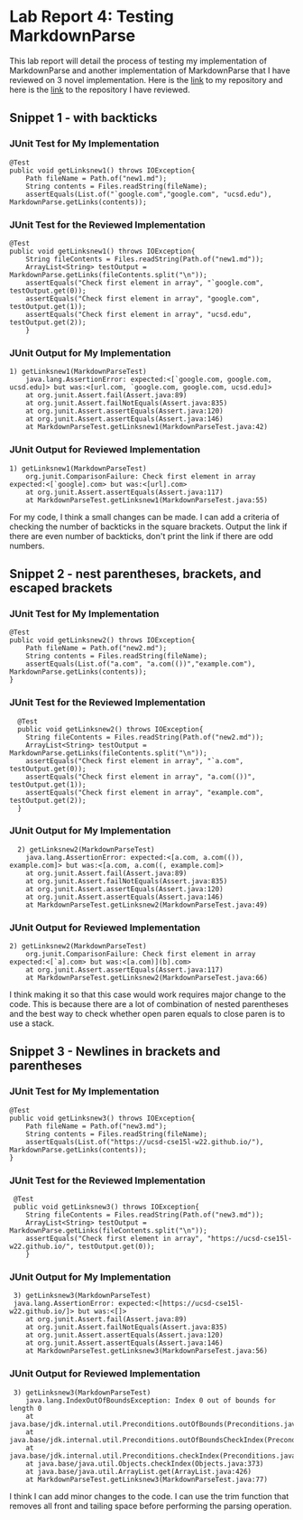 # Lab Report 4: Testing MarkdownParse
This lab report will detail the process of testing my implementation of MarkdownParse and another implementation of MarkdownParse that I have reviewed on 3 novel implementation.
Here is the [link](https://github.com/samw0627/markdown-parse-revisited) to my repository and here is the [link](https://github.com/w2llS/markdown-parse) to the repository I have reviewed.
## Snippet 1 - with backticks
### JUnit Test for My Implementation
    @Test
    public void getLinksnew1() throws IOException{
        Path fileName = Path.of("new1.md");
        String contents = Files.readString(fileName);
        assertEquals(List.of("`google.com","google.com", "ucsd.edu"), MarkdownParse.getLinks(contents));
        
### JUnit Test for the Reviewed Implementation
    @Test
    public void getLinksnew1() throws IOException{
        String fileContents = Files.readString(Path.of("new1.md"));
        ArrayList<String> testOutput = MarkdownParse.getLinks(fileContents.split("\n"));
        assertEquals("Check first element in array", "`google.com", testOutput.get(0));
        assertEquals("Check first element in array", "google.com", testOutput.get(1));
        assertEquals("Check first element in array", "ucsd.edu", testOutput.get(2));
        }
        

### JUnit Output for My Implementation
    1) getLinksnew1(MarkdownParseTest)
        java.lang.AssertionError: expected:<[`google.com, google.com, ucsd.edu]> but was:<[url.com, `google.com, google.com, ucsd.edu]>
        at org.junit.Assert.fail(Assert.java:89)
        at org.junit.Assert.failNotEquals(Assert.java:835)
        at org.junit.Assert.assertEquals(Assert.java:120)
        at org.junit.Assert.assertEquals(Assert.java:146)
        at MarkdownParseTest.getLinksnew1(MarkdownParseTest.java:42)
        
### JUnit Output for Reviewed Implementation

    1) getLinksnew1(MarkdownParseTest)
        org.junit.ComparisonFailure: Check first element in array expected:<[`google].com> but was:<[url].com>
        at org.junit.Assert.assertEquals(Assert.java:117)
        at MarkdownParseTest.getLinksnew1(MarkdownParseTest.java:55)
        
 For my code, I think a small changes can be made. I can add a criteria of checking the number of backticks in the square brackets. Output the link if there are even number of backticks, don't print the link if there are odd numbers.

## Snippet 2 - nest parentheses, brackets, and escaped brackets
### JUnit Test for My Implementation
    @Test
    public void getLinksnew2() throws IOException{
        Path fileName = Path.of("new2.md");
        String contents = Files.readString(fileName);
        assertEquals(List.of("a.com", "a.com(())","example.com"), MarkdownParse.getLinks(contents));
    }
    
    
### JUnit Test for the Reviewed Implementation
      @Test
      public void getLinksnew2() throws IOException{
        String fileContents = Files.readString(Path.of("new2.md"));
        ArrayList<String> testOutput = MarkdownParse.getLinks(fileContents.split("\n"));
        assertEquals("Check first element in array", "`a.com", testOutput.get(0));
        assertEquals("Check first element in array", "a.com(())", testOutput.get(1));
        assertEquals("Check first element in array", "example.com", testOutput.get(2));
      }
      
### JUnit Output for My Implementation
      2) getLinksnew2(MarkdownParseTest)
        java.lang.AssertionError: expected:<[a.com, a.com(()), example.com]> but was:<[a.com, a.com((, example.com]>
        at org.junit.Assert.fail(Assert.java:89)
        at org.junit.Assert.failNotEquals(Assert.java:835)
        at org.junit.Assert.assertEquals(Assert.java:120)
        at org.junit.Assert.assertEquals(Assert.java:146)
        at MarkdownParseTest.getLinksnew2(MarkdownParseTest.java:49)
  
### JUnit Output for Reviewed Implementation
    2) getLinksnew2(MarkdownParseTest)
        org.junit.ComparisonFailure: Check first element in array expected:<[`a].com> but was:<[a.com)](b].com>
        at org.junit.Assert.assertEquals(Assert.java:117)
        at MarkdownParseTest.getLinksnew2(MarkdownParseTest.java:66)
 I think making it so that this case would work requires major change to the code. This is because there are a lot of combination of nested parentheses and the best way to check whether open paren equals to close paren is to use a stack.
 
 ## Snippet 3 - Newlines in brackets and parentheses
 
 ### JUnit Test for My Implementation
 
    @Test
    public void getLinksnew3() throws IOException{
        Path fileName = Path.of("new3.md");
        String contents = Files.readString(fileName);
        assertEquals(List.of("https://ucsd-cse15l-w22.github.io/"), MarkdownParse.getLinks(contents));
    }
    
 ### JUnit Test for the Reviewed Implementation
 
     @Test
     public void getLinksnew3() throws IOException{
        String fileContents = Files.readString(Path.of("new3.md"));
        ArrayList<String> testOutput = MarkdownParse.getLinks(fileContents.split("\n"));
        assertEquals("Check first element in array", "https://ucsd-cse15l-w22.github.io/", testOutput.get(0));
        }
        
 ### JUnit Output for My Implementation
 
     3) getLinksnew3(MarkdownParseTest)
     java.lang.AssertionError: expected:<[https://ucsd-cse15l-w22.github.io/]> but was:<[]>
        at org.junit.Assert.fail(Assert.java:89)
        at org.junit.Assert.failNotEquals(Assert.java:835)
        at org.junit.Assert.assertEquals(Assert.java:120)
        at org.junit.Assert.assertEquals(Assert.java:146)
        at MarkdownParseTest.getLinksnew3(MarkdownParseTest.java:56)
        
 ### JUnit Output for Reviewed Implementation
 
     3) getLinksnew3(MarkdownParseTest)
        java.lang.IndexOutOfBoundsException: Index 0 out of bounds for length 0
        at java.base/jdk.internal.util.Preconditions.outOfBounds(Preconditions.java:64)
        at java.base/jdk.internal.util.Preconditions.outOfBoundsCheckIndex(Preconditions.java:70)
        at java.base/jdk.internal.util.Preconditions.checkIndex(Preconditions.java:248)
        at java.base/java.util.Objects.checkIndex(Objects.java:373)
        at java.base/java.util.ArrayList.get(ArrayList.java:426)
        at MarkdownParseTest.getLinksnew3(MarkdownParseTest.java:77)
        
I think I can add minor changes to the code. I can use the trim function that removes all front and tailing space before performing the parsing operation.




     

